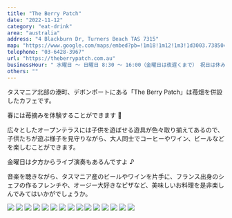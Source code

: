 ```yaml
---
title: "The Berry Patch"
date: "2022-11-12"
category: "eat-drink"
area: "australia"
address: "4 Blackburn Dr, Turners Beach TAS 7315"
map: "https://www.google.com/maps/embed?pb=!1m18!1m12!1m3!1d3003.7385047495313!2d146.238375!3d-41.162057000000004!2m3!1f0!2f0!3f0!3m2!1i1024!2i768!4f13.1!3m3!1m2!1s0xaa7bcbff45c9d9cd%3A0xbff879cb93cfc4c8!2sTurners%20Beach%20Berry%20Patch!5e0!3m2!1sja!2sau!4v1669120503783!5m2!1sja!2sau"
telephone: "03-6428-3967"
url: "https://theberrypatch.com.au"
businessHour: " 水曜日 〜 日曜日 8:30 〜 16:00（金曜日は夜遅くまで）　祝日は休み"
others: ""
---
```


タスマニア北部の港町、デボンポートにある「The Berry Patch」は苺畑を併設したカフェです。

春には苺摘みを体験することができます 🍓

広々としたオープンテラスには子供を遊ばせる遊具が色々取り揃えてあるので、子供たちが遊ぶ様子を見守りながら、大人同士でコーヒーやワイン、ビールなどを楽しむことができます。

金曜日は夕方からライブ演奏もあるんですよ ♪

音楽を聴きながら、タスマニア産のビールやワインを片手に、フランス出身のシェフの作るフレンチや、オージー大好きなピザなど、美味しいお料理を是非楽しんでみてはいかがでしょうか。

![](../images/posts/1/1.webp)
![](../images/posts/1/2.webp)
![](../images/posts/1/3.webp)
![](../images/posts/1/4.webp)
![](../images/posts/1/5.webp)
![](../images/posts/1/6.webp)
![](../images/posts/1/7.webp)
![](../images/posts/1/8.webp)
![](../images/posts/1/9.webp)
![](../images/posts/1/10.webp)
![](../images/posts/1/11.webp)
![](../images/posts/1/12.webp)
![](../images/posts/1/13.webp)
![](../images/posts/1/14.webp)
![](../images/posts/1/15.webp)
